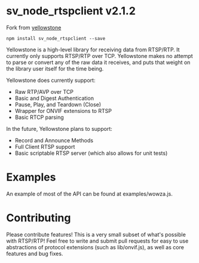 sv_node_rtspclient v2.1.2
===

Fork from [yellowstone](https://github.com/mbullington/yellowstone)

```
npm install sv_node_rtspclient --save
```

Yellowstone is a high-level library for receiving data from RTSP/RTP. It
currently only supports RTSP/RTP over TCP. Yellowstone makes no attempt to parse
or convert any of the raw data it receives, and puts that weight on the
library user itself for the time being.

Yellowstone does currently support:

- Raw RTP/AVP over TCP
- Basic and Digest Authentication
- Pause, Play, and Teardown (Close)
- Wrapper for ONVIF extensions to RTSP
- Basic RTCP parsing

In the future, Yellowstone plans to support:

- Record and Announce Methods
- Full Client RTSP support
- Basic scriptable RTSP server (which also allows for unit tests)

Examples
===

An example of most of the API can be found at examples/wowza.js.

Contributing
===

Please contribute features! This is a very small subset of what's possible
with RTSP/RTP! Feel free to write and submit pull requests for easy to use
abstractions of protocol extensions (such as lib/onvif.js), as well as core
features and bug fixes.